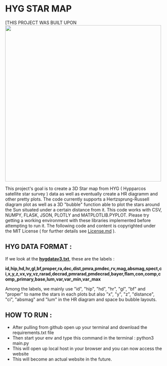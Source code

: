 # HYG STAR MAP
[THIS PROJECT WAS BUILT UPON [](https://github.com/EnguerranVidal/HYG-STAR-MAP)
<img src="https://user-images.githubusercontent.com/80796115/112481174-05a11700-8d77-11eb-8a1b-f5fc7d1f8d03.PNG" width="500" height="500">

 This project's goal is to create a 3D Star map from HYG ( Hypparcos satellite star survey ) data as well as eventually create a HR diagramm and other pretty plots.
 The code currently supports a Hertzsprung-Russell diagram plot as well as a 3D "bubble" function able to plot the stars around the Sun situated under a certain distance from it. This code works with CSV, NUMPY, FLASK, JSON, PLOTLY and MATPLOTLIB.PYPLOT. Please try getting a working environment with these libraries implemented before attempting to run it. The following code and content is copyrighted under the MIT License ( for further details see [License.md](https://github.com/EnguerranVidal/HYG-STAR-MAP/blob/main/License.md) ).
 

## HYG DATA FORMAT :

If we look at the **[hygdatav3.txt](https://github.com/EnguerranVidal/HYG-STAR-MAP/blob/main/hygdatav3.txt)**, these are the labels :

**id,hip,hd,hr,gl,bf,proper,ra,dec,dist,pmra,pmdec,rv,mag,absmag,spect,ci,x,y,z,vx,vy,vz,rarad,decrad,pmrarad,pmdecrad,bayer,flam,con,comp,comp_primary,base,lum,var,var_min,var_max**

Among the labels, we mainly use "id", "hip", "hd", "hr", "gl", "bf" and "proper" to name the stars in each plots but also "x", "y", "z", "distance", "ci", "absmag" and "lum" in the HR diagram and space bu
bubble layouts.

## HOW TO RUN : 

- After pulling from github open up your terminal and download the requirements.txt file
- Then start your env and type this command in the terminal : python3 main.py
- This will open up local host in your browser and you can now access the website
- This will become an actual website in the future.
